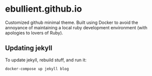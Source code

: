 # ebullient.github.io

Customized github minimal theme. Built using Docker to avoid the annoyance of maintaining a local ruby development environment (with apologies to lovers of Ruby).

## Updating jekyll

To update jekyll, rebuild stuff, and run it:

```
docker-compose up jekyll blog
```
